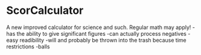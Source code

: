 # ScorCalculator
A new improved calculator for science and such. Regular math may apply!
-has the ability to give significant figures
-can actually process negatives
-easy readibility
-will and probably be thrown into the trash because time restrictions
-balls
